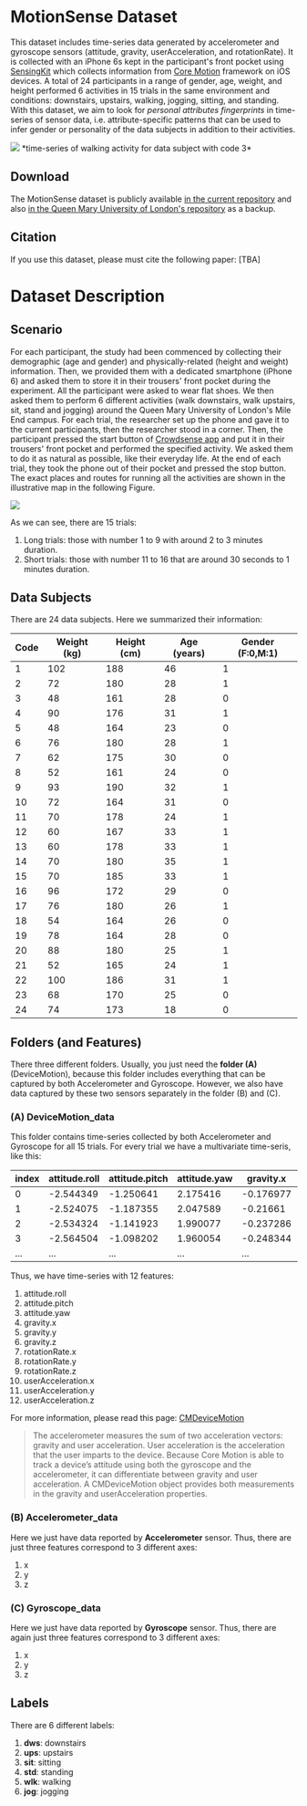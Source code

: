 # MotionSense Dataset
This dataset includes time-series data generated by accelerometer and gyroscope sensors (attitude, gravity, userAcceleration, and rotationRate). It is collected with an iPhone 6s kept in the participant's front pocket using [SensingKit](https://www.sensingkit.org/) which collects information from [Core Motion](https://developer.apple.com/documentation/coremotion/cmdevicemotion) framework on iOS devices. A total of 24 participants in a range of gender, age, weight, and height performed 6 activities in 15 trials in the same environment and conditions: downstairs, upstairs, walking, jogging, sitting, and standing. With this dataset, we aim to look for  *personal attributes fingerprints* in time-series of sensor data, i.e. attribute-specific patterns that can be used to infer gender or personality of the data subjects in addition to their activities. 

<img src="https://github.com/mmalekzadeh/motion-sense/blob/master/materials/desc.png" class="img-responsive">
*time-series of walking activity for data subject with code 3*

## Download
  The MotionSense dataset is publicly available [in the current repository](https://github.com/mmalekzadeh/motion-sense/tree/master/data) and also [ in the Queen Mary University of London's repository]( https://goo.gl/KdZCrn) as a backup. 

## Citation
  If you use this dataset, please must cite the following paper: [TBA]

# Dataset Description
## Scenario
  For each participant, the study had been commenced by collecting their demographic (age and gender) and physically-related (height and weight) information. Then, we provided them with a dedicated smartphone (iPhone 6) and asked them to store it in their trousers' front pocket during the experiment. All the participant were asked to wear flat shoes. We then asked them to perform 6 different activities (walk downstairs, walk upstairs, sit, stand and jogging) around the Queen Mary University of London's Mile End campus. For each trial, the researcher set up the phone and gave it to the current participants, then the researcher stood in a corner. Then, the participant pressed the start button of [Crowdsense app](https://itunes.apple.com/us/app/crowdsense/id930853606?mt=8) and put it in their trousers' front pocket and performed the specified activity. We asked them to do it as natural as possible, like their everyday life. At the end of each trial, they took the phone out of their pocket and pressed the stop button. The exact places and routes for running all the activities are shown in the illustrative map in the following Figure.  

<img src="https://github.com/mmalekzadeh/motion-sense/blob/master/materials/e_map.png" class="img-responsive">

As we can see, there are 15 trials:

1. Long trials: those with number 1 to 9 with around 2 to 3 minutes duration.
2. Short trials: those with number 11 to 16 that are around 30 seconds to 1 minutes duration.

## Data Subjects
There are 24 data subjects. Here we summarized their information:

| Code | Weight (kg) | Height (cm) | Age (years) | Gender (F:0,M:1) |
| ---- | ----------- | ----------- | ----------- | ---------------- |
| 1	   | 102	       | 188	       | 46	         | 1                |
| 2	   | 72	         | 180         | 28	         | 1                |
| 3    | 48	         | 161	       | 28	         | 0                |
| 4    | 90	         | 176	       | 31	         | 1                |
| 5	   | 48	         | 164	       | 23	         | 0                |
| 6	   | 76	         | 180	       | 28	         | 1                |
| 7	   | 62	         | 175	       | 30	         | 0                | 
| 8	   | 52	         | 161	       | 24	         | 0                |
| 9	   | 93	         | 190	       | 32	         | 1                |
| 10	 | 72	         | 164	       | 31	         | 0                |
| 11	 | 70	         | 178	       | 24	         | 1                |
| 12	 | 60	         | 167	       | 33	         | 1                |
| 13	 | 60	         | 178	       | 33	         | 1                |
| 14	 | 70	         | 180	       | 35	         | 1                |
| 15	 | 70	         | 185	       | 33	         | 1                |
| 16	 | 96	         | 172	       | 29	         | 0                |
| 17	 | 76	         | 180	       | 26	         | 1                |
| 18 	 |54	         | 164	       | 26	         | 0                |
| 19	 |78	         | 164	       | 28	         | 0                |
| 20	 |88	         | 180	       | 25	         | 1                |
| 21	 |52	         | 165	       | 24	         | 1                |
| 22	 |100	         | 186	       | 31	         | 1                |
| 23	 |68	         | 170	       | 25	         | 0                |
| 24	 |74	         | 173	       | 18	         | 0                |

## Folders (and Features)
 There three different folders. Usually, you just need the **folder (A)** (DeviceMotion), because this folder includes everything that can be captured by both Accelerometer and Gyroscope. However, we also have data captured by these two sensors separately in the folder (B) and (C).  
 
### (A) DeviceMotion_data
This folder contains time-series collected by both Accelerometer and Gyroscope for all 15 trials. For every trial we have a multivariate time-seris, like this:
 
| index | attitude.roll | attitude.pitch | attitude.yaw | gravity.x | gravity.y | gravity.z | rotationRate.x | rotationRate.y | rotationRate.z | userAcceleration.x | userAcceleration.y | userAcceleration.z |
| ----- | ------------- | -------------- | ------------ | --------- | --------- | --------- | -------------- | -------------- | -------------- | ------------------ | ------------------ | ------------------ |
|0	    | -2.544349     | -1.250641	      | 2.175416	   | -0.176977 | 0.949187	| 0.260222	| -7.204869	      | 2.267762      | 0.103529       | -0.060221          |	1.576174	         | -0.091292          |
| 1	    | -2.524075	    | -1.187355	      | 2.047589	   | -0.21661	 | 0.927383	| 0.305012	| -2.554745	      | 6.548334       | -0.005139      |	0.134136           |	0.860307	        | -2.152149          |
| 2	| -2.534324	| -1.141923	| 1.990077	| -0.237286	| 0.909435	| 0.341488	| -2.38587	| 0.112576	| -0.576825	| 0.427914	| 0.442891	| -0.892025 | 
| 3	| -2.564504	| -1.098202	| 1.960054	| -0.248344	| 0.89039	| 0.381471	| -2.098059	| 0.199309	| -0.671066	 | 0.619987	| 0.007925	| -0.946626 |
| ... | ... | ... | ... | ... | ... | ... | ... | ... | ... | ... | ... | ... |

Thus, we have time-series with 12 features:
1. attitude.roll
2. attitude.pitch
3. attitude.yaw
4. gravity.x
5. gravity.y
6. gravity.z
7. rotationRate.x
8. rotationRate.y
9. rotationRate.z
10. userAcceleration.x
11. userAcceleration.y
12. userAcceleration.z

For more information, please read this page: [CMDeviceMotion](https://developer.apple.com/documentation/coremotion/cmdevicemotion)
> The accelerometer measures the sum of two acceleration vectors: gravity and user acceleration. User acceleration is the acceleration that the user imparts to the device. Because Core Motion is able to track a device’s attitude using both the gyroscope and the accelerometer, it can differentiate between gravity and user acceleration. A CMDeviceMotion object provides both measurements in the gravity and userAcceleration properties.

 ### (B) Accelerometer_data 
 Here we just have data reported by **Accelerometer** sensor. Thus, there are just three features correspond to 3 different axes:
 1. x
 2. y
 3. z
 
 
 ### (C) Gyroscope_data
 Here we just have data reported by **Gyroscope** sensor. Thus, there are again just three features correspond to 3 different axes:
 1. x
 2. y
 3. z

## Labels
There are 6 different labels:
1. **dws**: downstairs
2. **ups**: upstairs
3. **sit**: sitting
4. **std**: standing
5. **wlk**: walking
6. **jog**: jogging
